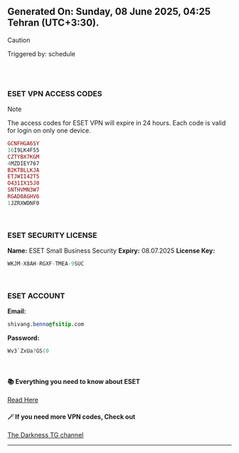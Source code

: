 ## Generated On: Sunday, 08 June 2025, 04:25 Tehran (UTC+3:30).

> [!CAUTION]
> Triggered by: schedule

<br><br>

### ESET VPN ACCESS CODES

> [!NOTE]
> The access codes for ESET VPN will expire in 24 hours.
> Each code is valid for login on only one device.

```ruby
GCNFHGA6SY
16I9LK4F55
CZTYBX7KGM
4MZDIEY767
B2KTBLLKJA
ETJWII42T5
O431IX15J0
SNTHVMN3W7
RGAD0AGHV6
1JZRXWDNF0
```

<br>

### ESET SECURITY LICENSE

**Name:** ESET Small Business Security
**Expiry:** 08.07.2025
**License Key:**

```POV-Ray SDL
WKJM-X8AH-RGXF-TMEA-9SUC
```

<br>

### ESET ACCOUNT

**Email:**

```CSS
shivang.benno@fsitip.com
```

**Password:**

```POV-Ray SDL
Wv3`ZxUa?GS(0
```

<br>

#### 📚 Everything you need to know about ESET

[Read Here](https://t.me/F_NiREvil/2113)

#### 🪄 If you need more VPN codes, Check out

[The Darkness TG channel](https://t.me/Eset_key_trial)

---

<br><br>

